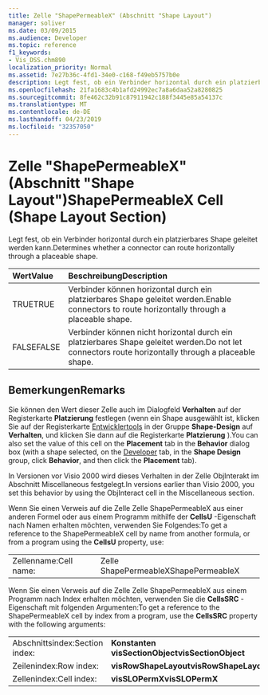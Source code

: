```yaml
---
title: Zelle "ShapePermeableX" (Abschnitt "Shape Layout")
manager: soliver
ms.date: 03/09/2015
ms.audience: Developer
ms.topic: reference
f1_keywords:
- Vis_DSS.chm890
localization_priority: Normal
ms.assetid: 7e27b36c-4fd1-34e0-c168-f49eb5757b0e
description: Legt fest, ob ein Verbinder horizontal durch ein platzierbares Shape geleitet werden kann.
ms.openlocfilehash: 21fa1683c4b1afd24992ec7a8a6daa52a8280825
ms.sourcegitcommit: 8fe462c32b91c87911942c188f3445e85a54137c
ms.translationtype: MT
ms.contentlocale: de-DE
ms.lasthandoff: 04/23/2019
ms.locfileid: "32357050"
---
```

# <a name="shapepermeablex-cell-shape-layout-section"></a><span data-ttu-id="9e121-103">Zelle "ShapePermeableX" (Abschnitt "Shape Layout")</span><span class="sxs-lookup"><span data-stu-id="9e121-103">ShapePermeableX Cell (Shape Layout Section)</span></span>

<span data-ttu-id="9e121-104">Legt fest, ob ein Verbinder horizontal durch ein platzierbares Shape geleitet werden kann.</span><span class="sxs-lookup"><span data-stu-id="9e121-104">Determines whether a connector can route horizontally through a placeable shape.</span></span>
  
|<span data-ttu-id="9e121-105">**Wert**</span><span class="sxs-lookup"><span data-stu-id="9e121-105">**Value**</span></span>|<span data-ttu-id="9e121-106">**Beschreibung**</span><span class="sxs-lookup"><span data-stu-id="9e121-106">**Description**</span></span>|
|:-----|:-----|
|<span data-ttu-id="9e121-107">TRUE</span><span class="sxs-lookup"><span data-stu-id="9e121-107">TRUE</span></span>  <br/> |<span data-ttu-id="9e121-108">Verbinder können horizontal durch ein platzierbares Shape geleitet werden.</span><span class="sxs-lookup"><span data-stu-id="9e121-108">Enable connectors to route horizontally through a placeable shape.</span></span>  <br/> |
|<span data-ttu-id="9e121-109">FALSE</span><span class="sxs-lookup"><span data-stu-id="9e121-109">FALSE</span></span>  <br/> |<span data-ttu-id="9e121-110">Verbinder können nicht horizontal durch ein platzierbares Shape geleitet werden.</span><span class="sxs-lookup"><span data-stu-id="9e121-110">Do not let connectors route horizontally through a placeable shape.</span></span>  <br/> |
   
## <a name="remarks"></a><span data-ttu-id="9e121-111">Bemerkungen</span><span class="sxs-lookup"><span data-stu-id="9e121-111">Remarks</span></span>

<span data-ttu-id="9e121-112">Sie können den Wert dieser Zelle auch im Dialogfeld **Verhalten** auf der Registerkarte **Platzierung** festlegen (wenn ein Shape ausgewählt ist, klicken Sie auf der Registerkarte [Entwicklertools](run-in-developer-mode-display-the-developer-tab.md) in der Gruppe **Shape-Design** auf **Verhalten**, und klicken Sie dann auf die Registerkarte **Platzierung** ).</span><span class="sxs-lookup"><span data-stu-id="9e121-112">You can also set the value of this cell on the **Placement** tab in the **Behavior** dialog box (with a shape selected, on the [Developer](run-in-developer-mode-display-the-developer-tab.md) tab, in the **Shape Design** group, click **Behavior**, and then click the **Placement** tab).</span></span> 
  
<span data-ttu-id="9e121-113">In Versionen vor Visio 2000 wird dieses Verhalten in der Zelle ObjInterakt im Abschnitt Miscellaneous festgelegt.</span><span class="sxs-lookup"><span data-stu-id="9e121-113">In versions earlier than Visio 2000, you set this behavior by using the ObjInteract cell in the Miscellaneous section.</span></span> 
  
<span data-ttu-id="9e121-114">Wenn Sie einen Verweis auf die Zelle Zelle ShapePermeableX aus einer anderen Formel oder aus einem Programm mithilfe der **CellsU** -Eigenschaft nach Namen erhalten möchten, verwenden Sie Folgendes:</span><span class="sxs-lookup"><span data-stu-id="9e121-114">To get a reference to the ShapePermeableX cell by name from another formula, or from a program using the **CellsU** property, use:</span></span> 
  
|||
|:-----|:-----|
|<span data-ttu-id="9e121-115">Zellenname:</span><span class="sxs-lookup"><span data-stu-id="9e121-115">Cell name:</span></span>  <br/> |<span data-ttu-id="9e121-116">Zelle ShapePermeableX</span><span class="sxs-lookup"><span data-stu-id="9e121-116">ShapePermeableX</span></span>  <br/> |
   
<span data-ttu-id="9e121-117">Wenn Sie einen Verweis auf die Zelle Zelle ShapePermeableX aus einem Programm nach Index erhalten möchten, verwenden Sie die **CellsSRC** -Eigenschaft mit folgenden Argumenten:</span><span class="sxs-lookup"><span data-stu-id="9e121-117">To get a reference to the ShapePermeableX cell by index from a program, use the **CellsSRC** property with the following arguments:</span></span> 
  
|||
|:-----|:-----|
|<span data-ttu-id="9e121-118">Abschnittsindex:</span><span class="sxs-lookup"><span data-stu-id="9e121-118">Section index:</span></span>  <br/> |<span data-ttu-id="9e121-119">**Konstanten visSectionObject**</span><span class="sxs-lookup"><span data-stu-id="9e121-119">**visSectionObject**</span></span> <br/> |
|<span data-ttu-id="9e121-120">Zeilenindex:</span><span class="sxs-lookup"><span data-stu-id="9e121-120">Row index:</span></span>  <br/> |<span data-ttu-id="9e121-121">**visRowShapeLayout**</span><span class="sxs-lookup"><span data-stu-id="9e121-121">**visRowShapeLayout**</span></span> <br/> |
|<span data-ttu-id="9e121-122">Zellenindex:</span><span class="sxs-lookup"><span data-stu-id="9e121-122">Cell index:</span></span>  <br/> |<span data-ttu-id="9e121-123">**visSLOPermX**</span><span class="sxs-lookup"><span data-stu-id="9e121-123">**visSLOPermX**</span></span> <br/> |
   

